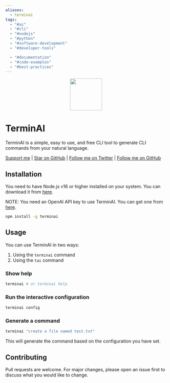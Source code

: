```yaml
---
aliases:
  - terminai
tags:
  - "#ai"
  - "#cli"
  - "#nodejs"
  - "#python"
  - "#software-development"
  - "#developer-tools"

  - "#documentation"
  - "#code-examples"
  - "#best-practices"
---
```

<p align="center">
  <img src="https://user-images.githubusercontent.com/76736580/213902940-2b1fabdd-3e51-4cfa-b33a-2374143bddc6.png" align="center" width="100" height="100" />
</p>

# TerminAI

TerminAI is a simple, easy to use, and free CLI tool to generate CLI commands from your natural language.

[Support me](https://buymeacoffee.com/posandu) | [Star on GitHub](https://www.github.com/tronic247/terminai) | [Follow me on Twitter](https://www.twitter.com/posandu) | [Follow me on GitHub](https://www.github.com/posandu)

## Installation

You need to have Node.js v16 or higher installed on your system. You can download it from [here](https://nodejs.org/en/download/).

NOTE: You need an OpenAI API key to use TerminAI. You can get one from [here](https://beta.openai.com/).

```bash
npm install -g terminai
```

## Usage

You can use TerminAI in two ways:

1. Using the `terminai` command
2. Using the `tai` command

### Show help

```bash
terminai # or terminai help
```

### Run the interactive configuration

```bash
terminai config
```

### Generate a command

```bash
terminai "create a file named test.txt"
```

This will generate the command based on the configuration you have set.

## Contributing

Pull requests are welcome. For major changes, please open an issue first to discuss what you would like to change.
